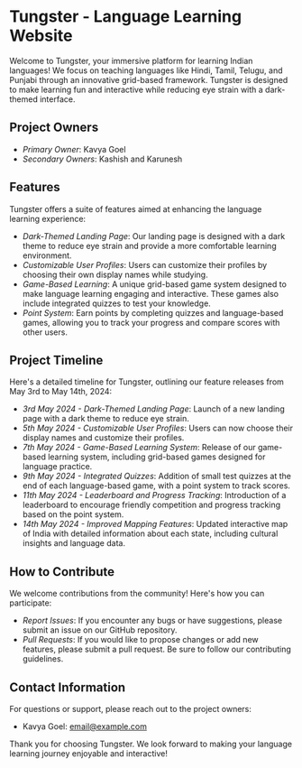 # Tungster - Language Learning Website
Welcome to Tungster, your immersive platform for learning Indian languages! We focus on teaching languages like Hindi, Tamil, Telugu, and Punjabi through an innovative grid-based framework. Tungster is designed to make learning fun and interactive while reducing eye strain with a dark-themed interface.

## Project Owners
- *Primary Owner*: Kavya Goel
- *Secondary Owners*: Kashish and Karunesh

## Features
Tungster offers a suite of features aimed at enhancing the language learning experience:

- *Dark-Themed Landing Page*: Our landing page is designed with a dark theme to reduce eye strain and provide a more comfortable learning environment.
- *Customizable User Profiles*: Users can customize their profiles by choosing their own display names while studying.
- *Game-Based Learning*: A unique grid-based game system designed to make language learning engaging and interactive. These games also include integrated quizzes to test your knowledge.
- *Point System*: Earn points by completing quizzes and language-based games, allowing you to track your progress and compare scores with other users.

## Project Timeline
Here's a detailed timeline for Tungster, outlining our feature releases from May 3rd to May 14th, 2024:

- *3rd May 2024 - Dark-Themed Landing Page*: Launch of a new landing page with a dark theme to reduce eye strain.
- *5th May 2024 - Customizable User Profiles*: Users can now choose their display names and customize their profiles.
- *7th May 2024 - Game-Based Learning System*: Release of our game-based learning system, including grid-based games designed for language practice.
- *9th May 2024 - Integrated Quizzes*: Addition of small test quizzes at the end of each language-based game, with a point system to track scores.
- *11th May 2024 - Leaderboard and Progress Tracking*: Introduction of a leaderboard to encourage friendly competition and progress tracking based on the point system.
- *14th May 2024 - Improved Mapping Features*: Updated interactive map of India with detailed information about each state, including cultural insights and language data.

## How to Contribute
We welcome contributions from the community! Here's how you can participate:

- *Report Issues*: If you encounter any bugs or have suggestions, please submit an issue on our GitHub repository.
- *Pull Requests*: If you would like to propose changes or add new features, please submit a pull request. Be sure to follow our contributing guidelines.

## Contact Information
For questions or support, please reach out to the project owners:
- Kavya Goel: [email@example.com](mailto:codecraftkavya@gmail.com)

Thank you for choosing Tungster. We look forward to making your language learning journey enjoyable and interactive!
